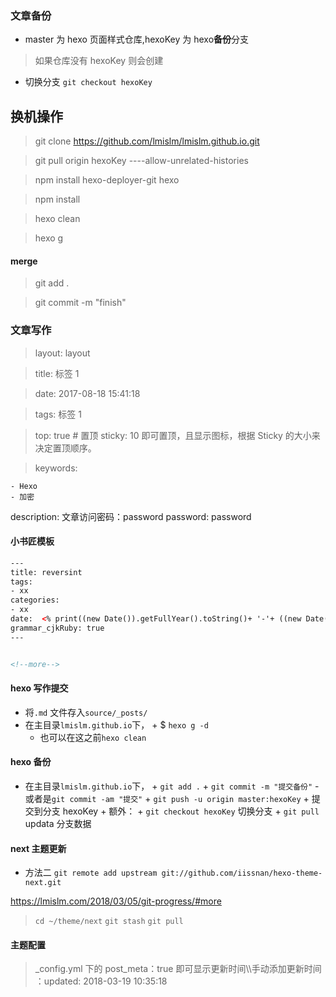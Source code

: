 ### 文章备份

* master 为 hexo 页面样式仓库,hexoKey 为 hexo**备份**分支

> 如果仓库没有 hexoKey 则会创建

* 切换分支
  `git checkout hexoKey`

## 换机操作

> git clone https://github.com/lmislm/lmislm.github.io.git

> git pull origin hexoKey ----allow-unrelated-histories

> npm install hexo-deployer-git hexo

> npm install

> hexo clean

> hexo g

#### merge

> git add .

> git commit -m "finish"

### 文章写作

> layout: layout

> title: 标签 1

> date: 2017-08-18 15:41:18

> tags: 标签 1

> top: true # 置顶 sticky: 10 即可置顶，且显示图标，根据 Sticky 的大小来决定置顶顺序。

> keywords:

    - Hexo
    - 加密

description: 文章访问密码：password
password: password

#### 小书匠模板

```html
---
title: reversint
tags:
- xx
categories:
- xx
date:  <% print((new Date()).getFullYear().toString()+ '-'+ ((new Date()).getMonth() + 1).toString() + '-'+ (new Date()).getDate().toString()); %>
grammar_cjkRuby: true
---


<!--more-->
```

#### hexo 写作提交

* 将`.md` 文件存入`source/_posts/`
* 在主目录`lmislm.github.io`下， + $ `hexo g -d`
  * 也可以在这之前`hexo clean`

#### hexo 备份

* 在主目录`lmislm.github.io`下， + `git add .` + `git commit -m "提交备份"` - 或者是`git commit -am "提交"` + `git push -u origin master:hexoKey` + 提交到分支 hexoKey + 额外： + `git checkout hexoKey` 切换分支 + `git pull` updata 分支数据

#### next 主题更新

* 方法二
  `git remote add upstream git://github.com/iissnan/hexo-theme-next.git`

<!-- 然后按照这里 -->

https://lmislm.com/2018/03/05/git-progress/#more

> `cd ~/theme/next`
 > `git stash`
 > `git pull`

#### 主题配置

> \_config.yml 下的 post_meta：true 即可显示更新时间\\\手动添加更新时间 ：updated: 2018-03-19 10:35:18

